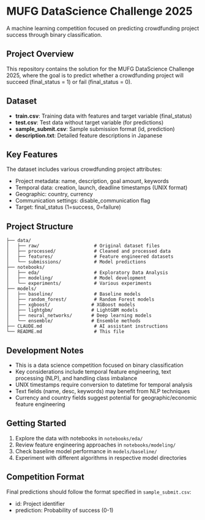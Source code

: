 # MUFG DataScience Challenge 2025

A machine learning competition focused on predicting crowdfunding project success through binary classification.

## Project Overview

This repository contains the solution for the MUFG DataScience Challenge 2025, where the goal is to predict whether a crowdfunding project will succeed (final_status = 1) or fail (final_status = 0).

## Dataset

- **train.csv**: Training data with features and target variable (final_status)
- **test.csv**: Test data without target variable (for predictions)
- **sample_submit.csv**: Sample submission format (id, prediction)
- **description.txt**: Detailed feature descriptions in Japanese

## Key Features

The dataset includes various crowdfunding project attributes:
- Project metadata: name, description, goal amount, keywords
- Temporal data: creation, launch, deadline timestamps (UNIX format)
- Geographic: country, currency
- Communication settings: disable_communication flag
- Target: final_status (1=success, 0=failure)

## Project Structure

```
├── data/
│   ├── raw/                    # Original dataset files
│   ├── processed/              # Cleaned and processed data
│   ├── features/               # Feature engineered datasets
│   └── submissions/            # Model predictions
├── notebooks/
│   ├── eda/                    # Exploratory Data Analysis
│   ├── modeling/               # Model development
│   └── experiments/            # Various experiments
├── models/
│   ├── baseline/               # Baseline models
│   ├── random_forest/          # Random Forest models
│   ├── xgboost/               # XGBoost models
│   ├── lightgbm/              # LightGBM models
│   ├── neural_networks/       # Deep learning models
│   └── ensemble/              # Ensemble methods
├── CLAUDE.md                   # AI assistant instructions
└── README.md                   # This file
```

## Development Notes

- This is a data science competition focused on binary classification
- Key considerations include temporal feature engineering, text processing (NLP), and handling class imbalance
- UNIX timestamps require conversion to datetime for temporal analysis
- Text fields (name, desc, keywords) may benefit from NLP techniques
- Currency and country fields suggest potential for geographic/economic feature engineering

## Getting Started

1. Explore the data with notebooks in `notebooks/eda/`
2. Review feature engineering approaches in `notebooks/modeling/`
3. Check baseline model performance in `models/baseline/`
4. Experiment with different algorithms in respective model directories

## Competition Format

Final predictions should follow the format specified in `sample_submit.csv`:
- id: Project identifier
- prediction: Probability of success (0-1)